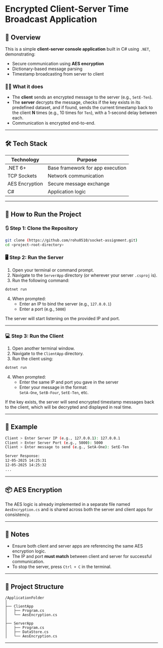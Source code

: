 # Encrypted Client-Server Time Broadcast Application

## 📖 Overview

This is a simple **client-server console application** built in C# using `.NET`, demonstrating:
- Secure communication using **AES encryption**
- Dictionary-based message parsing
- Timestamp broadcasting from server to client

### 👨‍💻 What it does

- The **client** sends an encrypted message to the server (e.g., `SetE-Ten`).
- The **server** decrypts the message, checks if the key exists in its predefined dataset, and if found, sends the current timestamp back to the client **N** times (e.g., 10 times for `Ten`), with a 1-second delay between each.
- Communication is encrypted end-to-end.

---

## 🛠️ Tech Stack

| Technology     | Purpose                           |
|----------------|-----------------------------------|
| .NET 6+        | Base framework for app execution  |
| TCP Sockets    | Network communication             |
| AES Encryption | Secure message exchange           |
| C#             | Application logic                 |

---

## 🚀 How to Run the Project

### 🔃 Step 1: Clone the Repository

```bash
git clone (https://github.com/rohu0510/socket-assignment.git)
cd <project-root-directory>
```

### 🖥️ Step 2: Run the Server

1. Open your terminal or command prompt.
2. Navigate to the `ServerApp` directory (or wherever your server `.csproj` is).
3. Run the following command:

```bash
dotnet run
```

4. When prompted:
   - Enter an IP to bind the server (e.g., `127.0.0.1`)
   - Enter a port (e.g., `5000`)

The server will start listening on the provided IP and port.

---

### 💻 Step 3: Run the Client

1. Open another terminal window.
2. Navigate to the `ClientApp` directory.
3. Run the client using:

```bash
dotnet run
```

4. When prompted:
   - Enter the same IP and port you gave in the server
   - Enter your message in the format:  
     `SetA-One`, `SetB-Four`, `SetE-Ten`, etc.

If the key exists, the server will send encrypted timestamp messages back to the client, which will be decrypted and displayed in real time.

---

## 🧾 Example

```bash
Client > Enter Server IP (e.g., 127.0.0.1): 127.0.0.1
Client > Enter Server Port (e.g., 5000): 5000
Client > Enter message to send (e.g., SetA-One): SetE-Ten
```

```bash
Server Response:
12-05-2025 14:25:31
12-05-2025 14:25:32
...
```

---

## 📦 AES Encryption

The AES logic is already implemented in a separate file named `AesEncryption.cs` and is shared across both the server and client apps for consistency.

---

## 📝 Notes

- Ensure both client and server apps are referencing the same AES encryption logic.
- The IP and port **must match** between client and server for successful communication.
- To stop the server, press `Ctrl + C` in the terminal.

---

## 📁 Project Structure

```
/ApplicationFolder
│
├── ClientApp
│   ├── Program.cs
│   └── AesEncryption.cs
│
├── ServerApp
│   ├── Program.cs
│   ├── DataStore.cs
│   └── AesEncryption.cs
```

---
